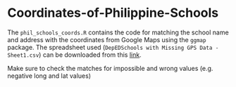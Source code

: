 # Coordinates-of-Philippine-Schools

The `phil_schools_coords.R` contains the code for matching the school name and address with the coordinates from Google Maps using the `ggmap` package. The spreadsheet used (`DepEDSchools with Missing GPS Data - Sheet1.csv`) can be downloaded from this [link](https://docs.google.com/spreadsheets/d/1SuQNYxUj30Thu29V6PyZZelYBnsJazo5ZZEc0hN_5Ww/edit#gid=0).

Make sure to check the matches for impossible and wrong values (e.g. negative long and lat values)